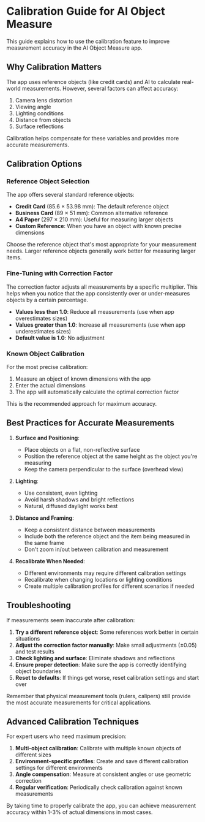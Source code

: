 # Calibration Guide for AI Object Measure

This guide explains how to use the calibration feature to improve measurement accuracy in the AI Object Measure app.

## Why Calibration Matters

The app uses reference objects (like credit cards) and AI to calculate real-world measurements. However, several factors can affect accuracy:

1. Camera lens distortion
2. Viewing angle
3. Lighting conditions
4. Distance from objects
5. Surface reflections

Calibration helps compensate for these variables and provides more accurate measurements.

## Calibration Options

### Reference Object Selection

The app offers several standard reference objects:

- **Credit Card** (85.6 × 53.98 mm): The default reference object
- **Business Card** (89 × 51 mm): Common alternative reference
- **A4 Paper** (297 × 210 mm): Useful for measuring larger objects
- **Custom Reference**: When you have an object with known precise dimensions

Choose the reference object that's most appropriate for your measurement needs. Larger reference objects generally work better for measuring larger items.

### Fine-Tuning with Correction Factor

The correction factor adjusts all measurements by a specific multiplier. This helps when you notice that the app consistently over or under-measures objects by a certain percentage.

- **Values less than 1.0**: Reduce all measurements (use when app overestimates sizes)
- **Values greater than 1.0**: Increase all measurements (use when app underestimates sizes)
- **Default value is 1.0**: No adjustment

### Known Object Calibration

For the most precise calibration:

1. Measure an object of known dimensions with the app
2. Enter the actual dimensions
3. The app will automatically calculate the optimal correction factor

This is the recommended approach for maximum accuracy.

## Best Practices for Accurate Measurements

1. **Surface and Positioning**:
   - Place objects on a flat, non-reflective surface
   - Position the reference object at the same height as the object you're measuring
   - Keep the camera perpendicular to the surface (overhead view)

2. **Lighting**:
   - Use consistent, even lighting
   - Avoid harsh shadows and bright reflections
   - Natural, diffused daylight works best

3. **Distance and Framing**:
   - Keep a consistent distance between measurements
   - Include both the reference object and the item being measured in the same frame
   - Don't zoom in/out between calibration and measurement

4. **Recalibrate When Needed**:
   - Different environments may require different calibration settings
   - Recalibrate when changing locations or lighting conditions
   - Create multiple calibration profiles for different scenarios if needed

## Troubleshooting

If measurements seem inaccurate after calibration:

1. **Try a different reference object**: Some references work better in certain situations
2. **Adjust the correction factor manually**: Make small adjustments (±0.05) and test results
3. **Check lighting and surface**: Eliminate shadows and reflections
4. **Ensure proper detection**: Make sure the app is correctly identifying object boundaries
5. **Reset to defaults**: If things get worse, reset calibration settings and start over

Remember that physical measurement tools (rulers, calipers) still provide the most accurate measurements for critical applications.

## Advanced Calibration Techniques

For expert users who need maximum precision:

1. **Multi-object calibration**: Calibrate with multiple known objects of different sizes
2. **Environment-specific profiles**: Create and save different calibration settings for different environments
3. **Angle compensation**: Measure at consistent angles or use geometric correction
4. **Regular verification**: Periodically check calibration against known measurements

By taking time to properly calibrate the app, you can achieve measurement accuracy within 1-3% of actual dimensions in most cases.